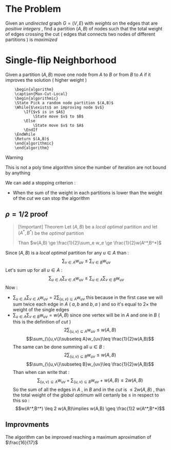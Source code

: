 # The Problem

Given an *undirected* graph $G=(V,E)$ with *weights* on the edges that are *positive* *integers* , find a partition $(A,B)$ of nodes such that the total weight of edges crossing the cut ( edges that connects two nodes of different partitions ) is *maximized*

# Single-flip Neighborhood

Given a partition $(A,B)$ move one node from $A$ to $B$ or from $B$ to $A$ if it improves the solution ( higher weight ) 

```pseudo
	\begin{algorithm}
	\caption{Max-Cut-Local}
	\begin{algorithmic}
	\State Pick a random node partition $(A,B)$
	\While{$\exists$ an improving node $v$}
		\If{$v$ is in $A$}
			\State move $v$ to $B$        
		\Else
	        \State move $v$ to $A$
		\EndIf
    \EndWhile
    \Return $(A,B)$
	\end{algorithmic}
	\end{algorithm}
```

>[!warning] 
>This is not a poly time algorithm since the number of iteration are not bound by anything 

We can add a stopping criterion : 
+ When the sum of the weight in each partitions is lower than the weight of the *cut* we can stop the algorithm
## $\rho = 1/2$ proof

>[!important] Theorem
>Let $(A,B)$ be a *local optimal* partition and let $(A^*,B^*)$ be the *optimal* partition
>
>Than $w(A,B) \ge \frac{1}{2}\sum_e w_e \ge \frac{1}{2}w(A^*,B^*)$

Since $(A,B)$ is a *local optimal* partition for any $u\in A$ than :
$$\sum_{v \in A} w_{uv} \leq \sum_{v\in B}w_{uv}$$ Let's sum up for all $u \in A$ :
$$\sum_{u\in A}\sum_{v \in A} w_{uv} \leq \sum_{u\in A}\sum_{v\in B}w_{uv}$$
Now :
+ $\sum_{u\in A}\sum_{v \in A} w_{uv} = 2\sum_{\{u,v\}\subseteq A}w_{uv}$ this because in the first case we will sum twice each edge in $A$ ( $a,b$ and $b,a$ ) and so it's equal to $2\times$ the weight of the single edges
+ $\sum_{u\in A}\sum_{v\in B}w_{uv} = w(A,B)$ since one vertex will be in $A$ and one in $B$ ( this is the definition of *cut* ) 
$$2\sum_{\{u,v\}\subseteq A}w_{uv}\leq w(A,B)$$
$$\sum_{\{u,v\}\subseteq A}w_{uv}\leq \frac{1}{2}w(A,B)$$
The same can be done summing all $u\in B$ : 
$$2\sum_{\{u,v\}\subseteq B}w_{uv}\leq w(A,B)$$
$$\sum_{\{u,v\}\subseteq B}w_{uv}\leq \frac{1}{2}w(A,B)$$
Than when can write that : 
$$\sum_{\{u,v\}\subseteq A}w_{uv} + \sum_{\{u,v\}\subseteq B}w_{uv} + w(A,B)\leq 2w(A,B)$$
So the sum of all the edges in $A$ , in $B$ and in the *cut* is $\leq 2w(A,B)$ , than the total weight of the *global optimum* will certanly be $\leq$ in respect to this so :
$$w(A^*,B^*) \leq 2 w(A,B)\implies w(A,B) \geq \frac{1}2 w(A^*,B^*)$$
## Improvments

The algorithm can be improved reaching a maximum aproximation of $\frac{16}{17}$
